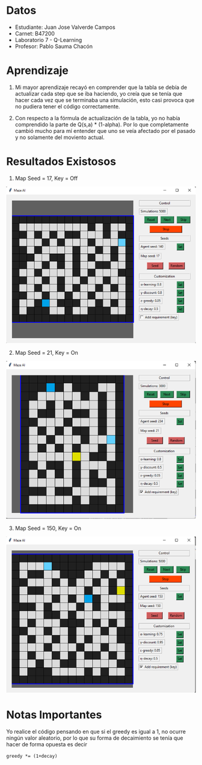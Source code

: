 # Datos
* Estudiante: Juan Jose Valverde Campos
* Carnet: B47200
* Laboratorio 7 - Q-Learning
* Profesor: Pablo Sauma Chacón

# Aprendizaje

1. Mi mayor aprendizaje recayó en comprender que la tabla se debía de actualizar cada step que se iba haciendo, yo creía que se tenía que hacer cada vez que se terminaba una simulación, esto casi provoca que no pudiera tener el código correctamente. 

2. Con respecto a la fórmula de actualización de la tabla, yo no había comprendido la parte de Q(s,a) * (1-alpha). Por lo que completamente cambió mucho para mí entender que uno se veía afectado por el pasado y no solamente del moviento actual.

# Resultados Existosos

1. Map Seed = 17, Key = Off

![](./images/Sol1.png)

2. Map Seed = 21, Key = On

![](./images/Sol2.png)

3. Map Seed = 150, Key = On

![](./images/Sol3.png)

# Notas Importantes
Yo realice el código pensando en que si el greedy es igual a 1, 
no ocurre ningún valor aleatorio, por lo que su forma de decaimiento se tenía que hacer de forma opuesta es decir 

    greedy *= (1+decay)